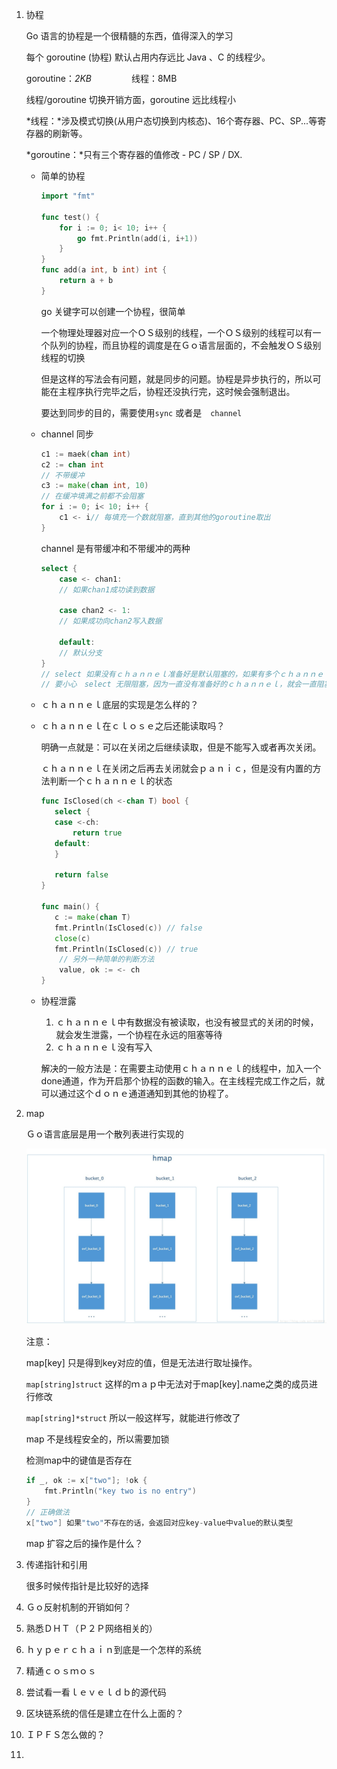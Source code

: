 1. 协程

   Go 语言的协程是一个很精髓的东西，值得深入的学习

   每个 goroutine (协程) 默认占用内存远比 Java 、C 的线程少。

   goroutine：*2KB*  　　　　线程：8MB

   线程/goroutine 切换开销方面，goroutine 远比线程小 

   *线程：*涉及模式切换(从用户态切换到内核态)、16个寄存器、PC、SP...等寄存器的刷新等。

   *goroutine：*只有三个寄存器的值修改 - PC / SP / DX.

   * 简单的协程

     ```go
     import "fmt"
     
     func test() {
         for i := 0; i< 10; i++ {
             go fmt.Println(add(i, i+1))
         }
     }
     func add(a int, b int) int {
         return a + b
     }
     ```

     go 关键字可以创建一个协程，很简单

     一个物理处理器对应一个ＯＳ级别的线程，一个ＯＳ级别的线程可以有一个队列的协程，而且协程的调度是在Ｇｏ语言层面的，不会触发ＯＳ级别线程的切换

     但是这样的写法会有问题，就是同步的问题。协程是异步执行的，所以可能在主程序执行完毕之后，协程还没执行完，这时候会强制退出。

     要达到同步的目的，需要使用`sync` 或者是　`channel` 

   * channel 同步

     ```go
     c1 := maek(chan int)
     c2 := chan int
     // 不带缓冲
     c3 := make(chan int, 10)
     // 在缓冲填满之前都不会阻塞
     for i := 0; i< 10; i++ {
         c1 <- i// 每填充一个数就阻塞，直到其他的goroutine取出
     }
     ```

     channel 是有带缓冲和不带缓冲的两种

     ```go
     select {
         case <- chan1:
         // 如果chan1成功读到数据
          
         case chan2 <- 1:
         // 如果成功向chan2写入数据
      
         default:
         // 默认分支
     }
     // select 如果没有ｃｈａｎｎｅｌ准备好是默认阻塞的，如果有多个ｃｈａｎｎｅｌ准备好，随机选择一个执行
     // 要小心　select 无限阻塞，因为一直没有准备好的ｃｈａｎｎｅｌ，就会一直阻塞，不会结束。所以一般都会有一个　context.Done()函数作为外部结束的一个判断
     ```

   * ｃｈａｎｎｅｌ底层的实现是怎么样的？

   * ｃｈａｎｎｅｌ在ｃｌｏｓｅ之后还能读取吗？

     明确一点就是：可以在关闭之后继续读取，但是不能写入或者再次关闭。

     ｃｈａｎｎｅｌ在关闭之后再去关闭就会ｐａｎｉｃ，但是没有内置的方法判断一个ｃｈａｎｎｅｌ的状态

     ```go
     func IsClosed(ch <-chan T) bool {
     	select {
     	case <-ch:
     		return true
     	default:
     	}
     
     	return false
     }
     
     func main() {
     	c := make(chan T)
     	fmt.Println(IsClosed(c)) // false
     	close(c)
     	fmt.Println(IsClosed(c)) // true
         // 另外一种简单的判断方法
         value, ok := <- ch
     }
     ```

     

   * 协程泄露

     1. ｃｈａｎｎｅｌ中有数据没有被读取，也没有被显式的关闭的时候，就会发生泄露，一个协程在永远的阻塞等待
     2. ｃｈａｎｎｅｌ没有写入

     解决的一般方法是：在需要主动使用ｃｈａｎｎｅｌ的线程中，加入一个done通道，作为开启那个协程的函数的输入。在主线程完成工作之后，就可以通过这个ｄｏｎｅ通道通知到其他的协程了。

2. map

   Ｇｏ语言底层是用一个散列表进行实现的

   ![](./map.png)

   注意：

   map[key] 只是得到key对应的值，但是无法进行取址操作。

   `map[string]struct` 这样的ｍａｐ中无法对于map[key].name之类的成员进行修改

   `map[string]*struct` 所以一般这样写，就能进行修改了

   map 不是线程安全的，所以需要加锁

   检测map中的键值是否存在

   ```go
   if _, ok := x["two"]; !ok {
       fmt.Println("key two is no entry")
   }
   // 正确做法
   x["two"] 如果"two"不存在的话，会返回对应key-value中value的默认类型
   ```

   map 扩容之后的操作是什么？

3. 传递指针和引用

   很多时候传指针是比较好的选择

4. Ｇｏ反射机制的开销如何？

5. 熟悉ＤＨＴ（Ｐ２Ｐ网络相关的）

6. ｈｙｐｅｒｃｈａｉｎ到底是一个怎样的系统

7. 精通ｃｏｓｍｏｓ

8. 尝试看一看ｌｅｖｅｌｄｂ的源代码

9. 区块链系统的信任是建立在什么上面的？

10. ＩＰＦＳ怎么做的？

11. 